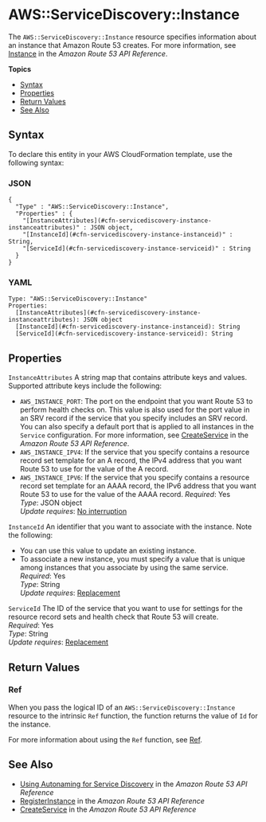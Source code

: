 # AWS::ServiceDiscovery::Instance<a name="aws-resource-servicediscovery-instance"></a>

The `AWS::ServiceDiscovery::Instance` resource specifies information about an instance that Amazon Route 53 creates\. For more information, see [Instance](https://docs.aws.amazon.com/Route53/latest/APIReference/API_autonaming_Instance.html) in the *Amazon Route 53 API Reference*\.

**Topics**
+ [Syntax](#aws-resource-servicediscovery-instance-syntax)
+ [Properties](#aws-resource-servicediscovery-instance-properties)
+ [Return Values](#aws-resource-servicediscovery-instance-returnvalues)
+ [See Also](#aws-resource-servicediscovery-instance-seealso)

## Syntax<a name="aws-resource-servicediscovery-instance-syntax"></a>

To declare this entity in your AWS CloudFormation template, use the following syntax:

### JSON<a name="aws-resource-servicediscovery-instance-syntax.json"></a>

```
{
  "Type" : "AWS::ServiceDiscovery::Instance",
  "Properties" : {
    "[InstanceAttributes](#cfn-servicediscovery-instance-instanceattributes)" : JSON object,
    "[InstanceId](#cfn-servicediscovery-instance-instanceid)" : String,
    "[ServiceId](#cfn-servicediscovery-instance-serviceid)" : String
  }
}
```

### YAML<a name="aws-resource-servicediscovery-instance-syntax.yaml"></a>

```
Type: "AWS::ServiceDiscovery::Instance"
Properties:
  [InstanceAttributes](#cfn-servicediscovery-instance-instanceattributes): JSON object
  [InstanceId](#cfn-servicediscovery-instance-instanceid): String
  [ServiceId](#cfn-servicediscovery-instance-serviceid): String
```

## Properties<a name="aws-resource-servicediscovery-instance-properties"></a>

`InstanceAttributes`  <a name="cfn-servicediscovery-instance-instanceattributes"></a>
A string map that contains attribute keys and values\. Supported attribute keys include the following:  
+ `AWS_INSTANCE_PORT`: The port on the endpoint that you want Route 53 to perform health checks on\. This value is also used for the port value in an SRV record if the service that you specify includes an SRV record\. You can also specify a default port that is applied to all instances in the `Service` configuration\. For more information, see [CreateService](https://docs.aws.amazon.com/Route53/latest/APIReference/API_autonaming_CreateService.html) in the *Amazon Route 53 API Reference*\.
+ `AWS_INSTANCE_IPV4`: If the service that you specify contains a resource record set template for an A record, the IPv4 address that you want Route 53 to use for the value of the A record\.
+ `AWS_INSTANCE_IPV6`: If the service that you specify contains a resource record set template for an AAAA record, the IPv6 address that you want Route 53 to use for the value of the AAAA record\.
*Required*: Yes  
*Type*: JSON object  
*Update requires*: [No interruption](using-cfn-updating-stacks-update-behaviors.md#update-no-interrupt)

`InstanceId`  <a name="cfn-servicediscovery-instance-instanceid"></a>
An identifier that you want to associate with the instance\. Note the following:  
+ You can use this value to update an existing instance\.
+ To associate a new instance, you must specify a value that is unique among instances that you associate by using the same service\.
*Required*: Yes  
*Type*: String  
*Update requires*: [Replacement](using-cfn-updating-stacks-update-behaviors.md#update-replacement)

`ServiceId`  <a name="cfn-servicediscovery-instance-serviceid"></a>
The ID of the service that you want to use for settings for the resource record sets and health check that Route 53 will create\.   
*Required*: Yes  
*Type*: String  
*Update requires*: [Replacement](using-cfn-updating-stacks-update-behaviors.md#update-replacement)

## Return Values<a name="aws-resource-servicediscovery-instance-returnvalues"></a>

### Ref<a name="aws-resource-servicediscovery-instance-ref"></a>

When you pass the logical ID of an `AWS::ServiceDiscovery::Instance` resource to the intrinsic `Ref` function, the function returns the value of `Id` for the instance\.

For more information about using the `Ref` function, see [Ref](intrinsic-function-reference-ref.md)\.

## See Also<a name="aws-resource-servicediscovery-instance-seealso"></a>
+ [Using Autonaming for Service Discovery](https://docs.aws.amazon.com/Route53/latest/APIReference/overview-service-discovery.html) in the *Amazon Route 53 API Reference*
+ [RegisterInstance](https://docs.aws.amazon.com/Route53/latest/APIReference/API_autonaming_RegisterInstance.html) in the *Amazon Route 53 API Reference*
+ [CreateService](https://docs.aws.amazon.com/Route53/latest/APIReference/API_autonaming_CreateService.html) in the *Amazon Route 53 API Reference*